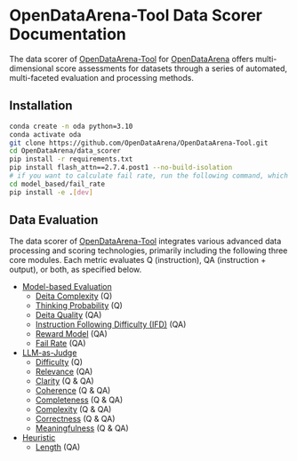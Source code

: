 # OpenDataArena-Tool Data Scorer Documentation

The data scorer of [OpenDataArena-Tool](https://github.com/OpenDataArena/OpenDataArena-Tool) for [OpenDataArena](https://opendataarena.github.io/) offers multi-dimensional score assessments for datasets through a series of automated, multi-faceted evaluation and processing methods.

## Installation
```bash
conda create -n oda python=3.10
conda activate oda
git clone https://github.com/OpenDataArena/OpenDataArena-Tool.git
cd OpenDataArena/data_scorer
pip install -r requirements.txt
pip install flash_attn==2.7.4.post1 --no-build-isolation
# if you want to calculate fail rate, run the following command, which will install the lighteval package
cd model_based/fail_rate
pip install -e .[dev]
```

## Data Evaluation
The data scorer of [OpenDataArena-Tool](https://github.com/OpenDataArena/OpenDataArena-Tool) integrates various advanced data processing and scoring technologies, primarily including the following three core modules. Each metric evaluates Q (instruction), QA (instruction + output), or both, as specified below.

* [Model-based Evaluation](model-based-evaluation)
    * [Deita Complexity](model-based-evaluation#deita-complexity) (Q)
    * [Thinking Probability](model-based-evaluation#thinking-probability) (Q)
    * [Deita Quality](model-based-evaluation#deita-quality) (QA)
    * [Instruction Following Difficulty (IFD)](model-based-evaluation#instruction-following-difficulty) (QA)
    * [Reward Model](model-based-evaluation#reward-model) (QA)
    * [Fail Rate](model-based-evaluation#fail-rate) (QA)
* [LLM-as-Judge](llm-as-judge)
    * [Difficulty](llm-as-judge#difficulty) (Q)
    * [Relevance](llm-as-judge#relevance) (QA)
    * [Clarity](llm-as-judge#clarity) (Q & QA)
    * [Coherence](llm-as-judge#coherence) (Q & QA)
    * [Completeness](llm-as-judge#completeness) (Q & QA)
    * [Complexity](llm-as-judge#complexity) (Q & QA)
    * [Correctness](llm-as-judge#correctness) (Q & QA)
    * [Meaningfulness](llm-as-judge#meaningfulness) (Q & QA)
* [Heuristic](heuristic)
    * [Length](heuristic#length) (QA)
